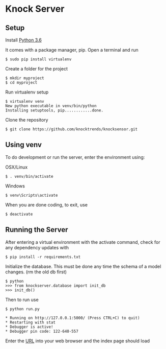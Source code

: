 # Knock Server

## Setup

Install [Python 3.6](https://www.python.org/downloads/)

It comes with a package manager, pip. Open a terminal and run 
```
$ sudo pip install virtualenv
```

Create a folder for the project
```
$ mkdir myproject
$ cd myproject
```

Run virtualenv setup
```
$ virtualenv venv
New python executable in venv/bin/python
Installing setuptools, pip............done.
```

Clone the repository
```
$ git clone https://github.com/knocktrends/knocksensor.git
```

## Using venv

To do development or run the server, enter the environment using:

OSX/Linux
```
$ . venv/bin/activate
```

Windows
```
$ venv\Scripts\activate
```

When you are done coding, to exit, use
```
$ deactivate
```

## Running the Server
After entering a virtual environment with the activate command, check for any dependency updates with

```
$ pip install -r requirements.txt
```

Initialize the database. This must be done any time the schema of a model changes. (rm the old db first)
```
$ python
>>> from knockserver.database import init_db
>>> init_db()
```

Then to run use
```
$ python run.py

* Running on http://127.0.0.1:5000/ (Press CTRL+C) to quit)
* Restarting with stat
* Debugger is active!
* Debugger pin code: 122-640-557
```

Enter the [URL](http://127.0.0.1:5000/) into your web browser and the index page should load
